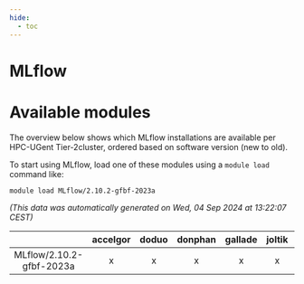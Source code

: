 ```yaml
---
hide:
  - toc
---
```


MLflow
======

# Available modules


The overview below shows which MLflow installations are available per HPC-UGent Tier-2cluster, ordered based on software version (new to old).

To start using MLflow, load one of these modules using a `module load` command like:

```shell
module load MLflow/2.10.2-gfbf-2023a
```

*(This data was automatically generated on Wed, 04 Sep 2024 at 13:22:07 CEST)*  

| |accelgor|doduo|donphan|gallade|joltik|shinx|skitty|
| :---: | :---: | :---: | :---: | :---: | :---: | :---: | :---: |
|MLflow/2.10.2-gfbf-2023a|x|x|x|x|x|-|x|
